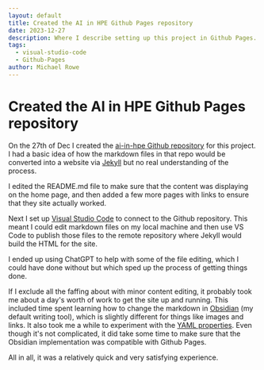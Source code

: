 ```yaml
---
layout: default
title: Created the AI in HPE Github Pages repository
date: 2023-12-27
description: Where I describe setting up this project in Github Pages.
tags:
  - visual-studio-code
  - Github-Pages
author: Michael Rowe
---
```


# Created the AI in HPE Github Pages repository

On the 27th of Dec I created the [ai-in-hpe Github repository](https://github.com/michael-rowe/ai-in-hpe) for this project. I had a basic idea of how the markdown files in that repo would be converted into a website via [Jekyll](https://www.wikiwand.com/en/Jekyll_(software)) but no real understanding of the process.

I edited the README.md file to make sure that the content was displaying on the home page, and then added a few more pages with links to ensure that they site actually worked.

Next I set up [Visual Studio Code](https://www.wikiwand.com/en/Visual_Studio_Code) to connect to the Github repository. This meant I could edit markdown files on my local machine and then use VS Code to publish those files to the remote repository where Jekyll would build the HTML for the site.

I ended up using ChatGPT to help with some of the file editing, which I could have done without but which sped up the process of getting things done.

If I exclude all the faffing about with minor content editing, it probably took me about a day's worth of work to get the site up and running. This included time spent learning how to change the markdown in [Obsidian](https://www.wikiwand.com/en/Obsidian_(software)) (my default writing tool), which is slightly different for things like images and links. It also took me a while to experiment with the [YAML properties](https://help.obsidian.md/Editing+and+formatting/Properties). Even though it's not complicated, it did take some time to make sure that the Obsidian implementation was compatible with Github Pages.

All in all, it was a relatively quick and very satisfying experience.